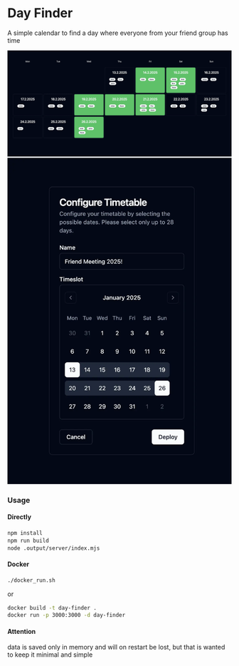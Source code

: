 # Day Finder

A simple calendar to find a day where everyone from your friend group has time

![showcase calendar](.showcase/c.webp "Showcase Calendar")
![showcase configuration](.showcase/b.webp "Showcase Configuration")

### Usage

#### Directly

```bash
npm install
npm run build
node .output/server/index.mjs
```

#### Docker

```bash
./docker_run.sh
```

or

```bash
docker build -t day-finder .
docker run -p 3000:3000 -d day-finder
```

#### Attention

data is saved only in memory and will on restart be lost, but that is wanted to keep it minimal and simple
